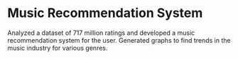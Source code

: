 Music Recommendation System
=========================

Analyzed a dataset of 717 million ratings and developed a music recommendation system for the user. Generated graphs to find trends in the music industry for various genres.
